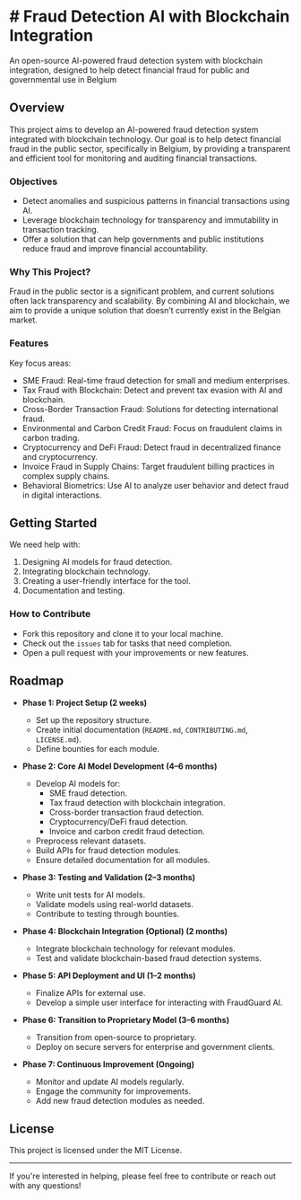 # # Fraud Detection AI with Blockchain Integration
An open-source AI-powered fraud detection system with blockchain integration, designed to help detect financial fraud for public and governmental use in Belgium

## Overview
This project aims to develop an AI-powered fraud detection system integrated with blockchain technology. Our goal is to help detect financial fraud in the public sector, specifically in Belgium, by providing a transparent and efficient tool for monitoring and auditing financial transactions.

### Objectives
- Detect anomalies and suspicious patterns in financial transactions using AI.
- Leverage blockchain technology for transparency and immutability in transaction tracking.
- Offer a solution that can help governments and public institutions reduce fraud and improve financial accountability.

### Why This Project?
Fraud in the public sector is a significant problem, and current solutions often lack transparency and scalability. By combining AI and blockchain, we aim to provide a unique solution that doesn’t currently exist in the Belgian market.

### Features
Key focus areas:
- SME Fraud: Real-time fraud detection for small and medium enterprises.
- Tax Fraud with Blockchain: Detect and prevent tax evasion with AI and blockchain.
- Cross-Border Transaction Fraud: Solutions for detecting international fraud.
- Environmental and Carbon Credit Fraud: Focus on fraudulent claims in carbon trading.
- Cryptocurrency and DeFi Fraud: Detect fraud in decentralized finance and cryptocurrency.
- Invoice Fraud in Supply Chains: Target fraudulent billing practices in complex supply chains.
- Behavioral Biometrics: Use AI to analyze user behavior and detect fraud in digital interactions.

## Getting Started
We need help with:
1. Designing AI models for fraud detection.
2. Integrating blockchain technology.
3. Creating a user-friendly interface for the tool.
4. Documentation and testing.

### How to Contribute
- Fork this repository and clone it to your local machine.
- Check out the `issues` tab for tasks that need completion.
- Open a pull request with your improvements or new features.

## Roadmap
- **Phase 1: Project Setup (2 weeks)**
  - Set up the repository structure.
  - Create initial documentation (`README.md`, `CONTRIBUTING.md`, `LICENSE.md`).
  - Define bounties for each module.

- **Phase 2: Core AI Model Development (4–6 months)**
  - Develop AI models for:
    - SME fraud detection.
    - Tax fraud detection with blockchain integration.
    - Cross-border transaction fraud detection.
    - Cryptocurrency/DeFi fraud detection.
    - Invoice and carbon credit fraud detection.
  - Preprocess relevant datasets.
  - Build APIs for fraud detection modules.
  - Ensure detailed documentation for all modules.

- **Phase 3: Testing and Validation (2–3 months)**
  - Write unit tests for AI models.
  - Validate models using real-world datasets.
  - Contribute to testing through bounties.

- **Phase 4: Blockchain Integration (Optional) (2 months)**
  - Integrate blockchain technology for relevant modules.
  - Test and validate blockchain-based fraud detection systems.

- **Phase 5: API Deployment and UI (1–2 months)**
  - Finalize APIs for external use.
  - Develop a simple user interface for interacting with FraudGuard AI.

- **Phase 6: Transition to Proprietary Model (3–6 months)**
  - Transition from open-source to proprietary.
  - Deploy on secure servers for enterprise and government clients.

- **Phase 7: Continuous Improvement (Ongoing)**
  - Monitor and update AI models regularly.
  - Engage the community for improvements.
  - Add new fraud detection modules as needed.

## License
This project is licensed under the MIT License.

---

If you're interested in helping, please feel free to contribute or reach out with any questions!

